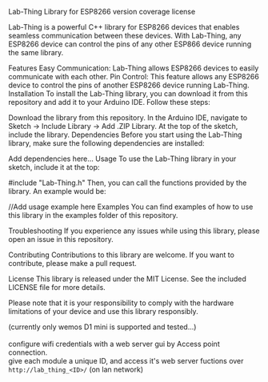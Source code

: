 Lab-Thing Library for ESP8266
version coverage license

Lab-Thing is a powerful C++ library for ESP8266 devices that enables seamless communication between these devices. With Lab-Thing, any ESP8266 device can control the pins of any other ESP866 device running the same library.

Features
Easy Communication: Lab-Thing allows ESP8266 devices to easily communicate with each other.
Pin Control: This feature allows any ESP8266 device to control the pins of another ESP8266 device running Lab-Thing.
Installation
To install the Lab-Thing library, you can download it from this repository and add it to your Arduino IDE. Follow these steps:

Download the library from this repository.
In the Arduino IDE, navigate to Sketch -> Include Library -> Add .ZIP Library.
At the top of the sketch, include the library.
Dependencies
Before you start using the Lab-Thing library, make sure the following dependencies are installed:

Add dependencies here...
Usage
To use the Lab-Thing library in your sketch, include it at the top:

#include "Lab-Thing.h"
Then, you can call the functions provided by the library. An example would be:

//Add usage example here
Examples
You can find examples of how to use this library in the examples folder of this repository.

Troubleshooting
If you experience any issues while using this library, please open an issue in this repository.

Contributing
Contributions to this library are welcome. If you want to contribute, please make a pull request.

License
This library is released under the MIT License. See the included LICENSE file for more details.

Please note that it is your responsibility to comply with the hardware limitations of your device and use this library responsibly.

(currently only wemos D1 mini is supported and tested...) <br><br>
configure wifi credentials with a web server gui by Access point connection.<br>
give each module a unique ID, and access it's web server fuctions over `http://lab_thing_<ID>/` (on lan network) 
